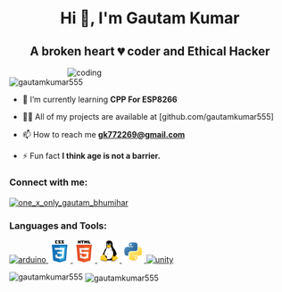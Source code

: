<h1 align="center">Hi 👋, I'm Gautam Kumar</h1>
<h2 align="center">A broken heart 💔 coder and Ethical Hacker</h2>
<img align="right" alt="coding" width="400" src="https://camo.githubusercontent.com/87af9a9fec730c94fc8b08eb21fa5ef6ab7831a67ba17bf8cc76696f6e4be1ef/68747470733a2f2f63646e2e6472696262626c652e636f6d2f75736572732f313138373833362f73637265656e73686f74732f363533393432392f70726f6772616d65722e676966">




<p align="left"> <img src="https://komarev.com/ghpvc/?username=gautamkumar555&label=Profile%20views&color=0e75b6&style=flat" alt="gautamkumar555" /> </p>


- 🌱 I’m currently learning **CPP For ESP8266**

- 👨‍💻 All of my projects are available at [github.com/gautamkumar555]

- 📫 How to reach me **gk772269@gmail.com**

- ⚡ Fun fact **I think age is not a barrier.**

<h3 align="left">Connect with me:</h3>
<p align="left">
<a href="https://instagram.com/one_x_only_gautam_bhumihar" target="blank"><img align="center" src="https://raw.githubusercontent.com/rahuldkjain/github-profile-readme-generator/master/src/images/icons/Social/instagram.svg" alt="one_x_only_gautam_bhumihar" height="30" width="40" /></a>
</p>

<h3 align="left">Languages and Tools:</h3>
<p align="left"> <a href="https://www.arduino.cc/" target="_blank" rel="noreferrer"> <img src="https://cdn.worldvectorlogo.com/logos/arduino-1.svg" alt="arduino" width="40" height="40"/> </a> <a href="https://www.w3schools.com/css/" target="_blank" rel="noreferrer"> <img src="https://raw.githubusercontent.com/devicons/devicon/master/icons/css3/css3-original-wordmark.svg" alt="css3" width="40" height="40"/> </a> <a href="https://www.w3.org/html/" target="_blank" rel="noreferrer"> <img src="https://raw.githubusercontent.com/devicons/devicon/master/icons/html5/html5-original-wordmark.svg" alt="html5" width="40" height="40"/> </a> <a href="https://www.linux.org/" target="_blank" rel="noreferrer"> <img src="https://raw.githubusercontent.com/devicons/devicon/master/icons/linux/linux-original.svg" alt="linux" width="40" height="40"/> </a> <a href="https://www.python.org" target="_blank" rel="noreferrer"> <img src="https://raw.githubusercontent.com/devicons/devicon/master/icons/python/python-original.svg" alt="python" width="40" height="40"/> </a> <a href="https://unity.com/" target="_blank" rel="noreferrer"> <img src="https://www.vectorlogo.zone/logos/unity3d/unity3d-icon.svg" alt="unity" width="40" height="40"/> </a> </p>

<p><img align="left" src="https://github-readme-stats.vercel.app/api/top-langs?username=gautamkumar555&show_icons=true&locale=en&layout=compact" alt="gautamkumar555" /></p>

<p>&nbsp;<img align="center" src="https://github-readme-stats.vercel.app/api?username=gautamkumar555&show_icons=true&locale=en" alt="gautamkumar555" /></p>
